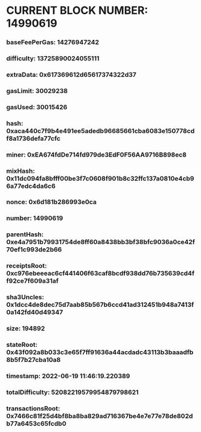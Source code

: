# CURRENT BLOCK NUMBER: 14990619

### baseFeePerGas: 14276947242
### difficulty: 13725890024055111
### extraData: 0x617369612d65617374322d37
### gasLimit: 30029238
### gasUsed: 30015426
### hash: 0xaca440c7f9b4e491ee5adedb96685661cba6083e150778cdf8a1736defa77cfc
### miner: 0xEA674fdDe714fd979de3EdF0F56AA9716B898ec8
### mixHash: 0x11dc094fa8bfff00be3f7c0608f901b8c32ffc137a0810e4cb96a77edc4da6c6
### nonce: 0x6d181b286993e0ca
### number: 14990619
### parentHash: 0xe4a7951b79931754de8ff60a8438bb3bf38bfc9036a0ce42f70ef1c993de2b66
### receiptsRoot: 0xc976ebeeeac6cf441406f63caf8bcdf938dd76b735639cd4ff92ce7f609a31af
### sha3Uncles: 0x1dcc4de8dec75d7aab85b567b6ccd41ad312451b948a7413f0a142fd40d49347
### size: 194892
### stateRoot: 0x43f092a8b033c3e65f7ff91636a44acdadc43113b3baaadfb8b5f7b27cba10a8
### timestamp: 2022-06-19 11:46:19.220389
### totalDifficulty: 52082219579954879798621
### transactionsRoot: 0x7466c81f25d4bf8ba8ba829ad716367be4e7e77e78de802db77a6453c65fcdb0
